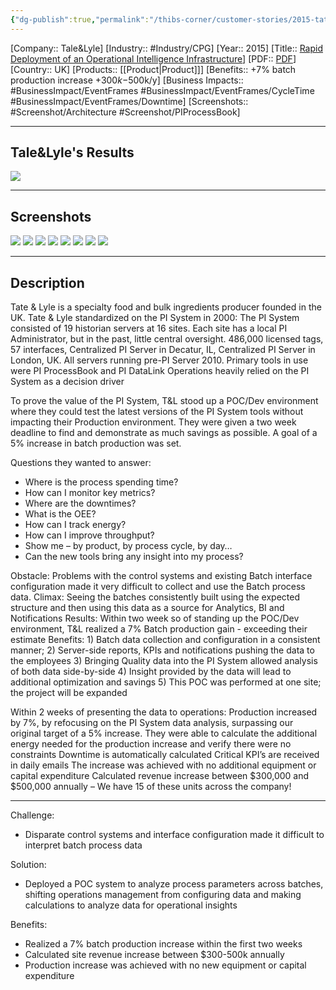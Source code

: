 ```yaml
---
{"dg-publish":true,"permalink":"/thibs-corner/customer-stories/2015-tate-and-lyle-rapid-deployment-of-an-operational-intelligence-infrastructure/"}
---
```


[Company:: Tale&Lyle]
[Industry:: #Industry/CPG]
[Year:: 2015]
[Title:: [Rapid Deployment of an Operational Intelligence Infrastructure](https://resources.osisoft.com/presentations/rapid-deployment-of-an-operational-intelligence-infrastructure/)]
[PDF:: [PDF](https://cdn.osisoft.com/corp/en/media/presentations/2015/UsersConference2015/PDF/UsersConference2015_TateLyle_MasseyGopalGopalkrishnan_RapidDeploymentofanOperationalIntelligenceInfrastructure.pdf)]
[Country:: UK]
[Products:: [[Product\|Product]]]
[Benefits:: +7% batch production increase +$300k-$500k/y]
[Business Impacts:: #BusinessImpact/EventFrames #BusinessImpact/EventFrames/CycleTime  #BusinessImpact/EventFrames/Downtime]
[Screenshots:: #Screenshot/Architecture #Screenshot/PIProcessBook]

---
## Tale&Lyle's Results
![](https://i.imgur.com/QMULitw.png)

---
## Screenshots
![](https://i.imgur.com/DAq30DN.png)
![](https://i.imgur.com/O76irtW.png)
![](https://i.imgur.com/4PA1zim.png)
![](https://i.imgur.com/Vy4Z6Km.png)
![](https://i.imgur.com/3W8ahC2.png)
![](https://i.imgur.com/nFWbqTS.png)
![](https://i.imgur.com/S7SuKqz.png)
![](https://i.imgur.com/MPUdHcL.png)


---
## Description
Tate & Lyle is a specialty food and bulk ingredients producer founded in the UK. 
Tate & Lyle standardized on the PI System in 2000: The PI System consisted of 19 historian servers at 16 sites. Each site has a local PI Administrator, but in the past, little central oversight. 486,000 licensed tags, 57 interfaces, Centralized PI Server in Decatur, IL, Centralized PI Server in London, UK. All servers running pre-PI Server 2010. Primary tools in use were PI ProcessBook and PI DataLink 
Operations heavily relied on the PI System as a decision driver

To prove the value of the PI System, T&L stood up a POC/Dev environment where they could test the latest versions of the PI System tools without impacting their Production environment.  They were given a two week deadline to find and demonstrate as much savings as possible. A goal of a 5% increase in batch production was set. 

Questions they wanted to answer:
- Where is the process spending time? 
- How can I monitor key metrics? 
- Where are the downtimes? 
- What is the OEE? 
- How can I track energy? 
- How can I improve throughput? 
- Show me – by product, by process cycle, by day… 
- Can the new tools bring any insight into my process?


Obstacle:  Problems with the control systems and existing Batch interface configuration made it very difficult to collect and use the Batch process data.
   Climax:  Seeing the batches consistently built using the expected structure and then using this data as a source for Analytics, BI and Notifications
   Results:  Within two week so of standing up the POC/Dev environment, T&L realized a 7% Batch production gain - exceeding their estimate
 Benefits:  1) Batch data collection and configuration in a consistent manner;
                  2) Server-side reports, KPIs and notifications pushing the data to the employees
                  3) Bringing Quality data into the PI System allowed analysis of both data side-by-side
                  4) Insight provided by the data will lead to additional optimization and savings
                  5) This POC was performed at one site; the project will be expanded 

Within 2 weeks of presenting the data to operations:
Production increased by 7%, by refocusing on the PI System data analysis, surpassing our original target of a 5% increase. 
They were able to calculate the additional energy needed for the production increase and verify there were no constraints 
Downtime is automatically calculated 
Critical KPI’s are received in daily emails 
The increase was achieved with no additional equipment or capital expenditure 
Calculated revenue increase between $300,000 and $500,000 annually – We have 15 of these units across the company!

-------------------------------------------------------

Challenge:
- Disparate control systems and interface configuration made it difficult to interpret batch process data

Solution:
- Deployed a POC system to analyze process parameters across batches, shifting operations management from configuring data and making calculations to analyze data for operational insights

Benefits:
- Realized a 7% batch production increase within the first two weeks
- Calculated site revenue increase between $300-500k annually
- Production increase was achieved with no new equipment or capital expenditure



